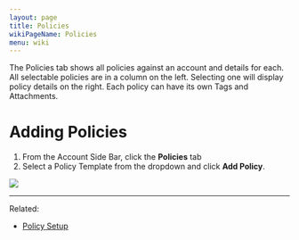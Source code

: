 ```yaml
---
layout: page
title: Policies
wikiPageName: Policies
menu: wiki
---
```


The Policies tab shows all policies against an account and details for each. All selectable policies are in a column on the left. Selecting one will display policy details on the right. Each policy can have its own Tags and Attachments.

# Adding Policies

1. From the Account Side Bar, click the **Policies** tab
1. Select a Policy Template from the dropdown and click **Add Policy**.

![](https://user-images.githubusercontent.com/31252743/38958847-5001ffc8-4313-11e8-897b-6728fbd794a7.png)

***

Related:
* [Policy Setup](https://github.com/surefyresystems/Surefyre-Systems/wiki/Policy-Setup)
